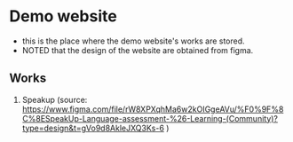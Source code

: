 # Demo website
- this is the place where the demo website's works are stored.
- NOTED that the design of the website are obtained from figma.

## Works
1. Speakup (source: https://www.figma.com/file/rW8XPXqhMa6w2kOIGgeAVu/%F0%9F%8C%8ESpeakUp-Language-assessment-%26-Learning-(Community)?type=design&t=gVo9d8AkleJXQ3Ks-6 )